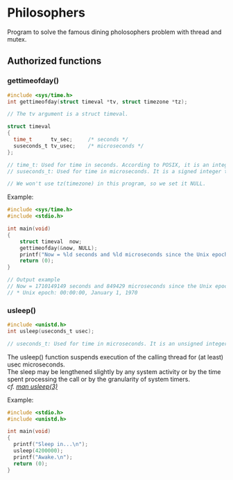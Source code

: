 # Philosophers
Program to solve the famous dining pholosophers problem with thread and mutex.

## Authorized functions
### gettimeofday()
```c
#include <sys/time.h>
int gettimeofday(struct timeval *tv, struct timezone *tz);
```
```c
// The tv argument is a struct timeval.

struct timeval
{
  time_t      tv_sec;     /* seconds */
  suseconds_t tv_usec;    /* microseconds */
};

// time_t: Used for time in seconds. According to POSIX, it is an integer type.
// suseconds_t: Used for time in microseconds. It is a signed integer type capable of storing values at least in the range [-1, 1000000].

// We won't use tz(timezone) in this program, so we set it NULL.
```
Example:  
```c
#include <sys/time.h>
#include <stdio.h>

int main(void)
{
    struct timeval  now;
    gettimeofday(&now, NULL);
    printf("Now = %ld seconds and %ld microseconds since the Unix epoch.", now.tv_sec, now.tv_usec);
    return (0);
}

// Output example
// Now = 1710149149 seconds and 849429 microseconds since the Unix epoch.
// * Unix epoch: 00:00:00, January 1, 1970
```

### usleep()
```c
#include <unistd.h>
int usleep(useconds_t usec);

// useconds_t: Used for time in microseconds. It is an unsigned integer type capable of storing values at least in the range [0, 1000000].
```
The  usleep() function suspends execution of the calling thread for (at least) usec microseconds.  
The sleep may be lengthened slightly by any system activity or by the time spent processing the call or by the granularity of system timers.  
*cf. [man usleep(3)](https://man7.org/linux/man-pages/man3/usleep.3.html)*

Example:
```c
#include <stdio.h>
#include <unistd.h>

int main(void)
{
  printf("Sleep in...\n");
  usleep(4200000);
  printf("Awake.\n");
  return (0);
}
```

 
